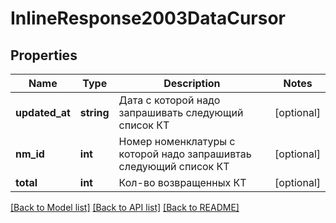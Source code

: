# InlineResponse2003DataCursor

## Properties
Name | Type | Description | Notes
------------ | ------------- | ------------- | -------------
**updated_at** | **string** | Дата с которой надо запрашивать следующий список КТ | [optional] 
**nm_id** | **int** | Номер номенклатуры с которой надо запрашивтаь следующий список КТ | [optional] 
**total** | **int** | Кол-во возвращенных КТ | [optional] 

[[Back to Model list]](../../README.md#documentation-for-models) [[Back to API list]](../../README.md#documentation-for-api-endpoints) [[Back to README]](../../README.md)

